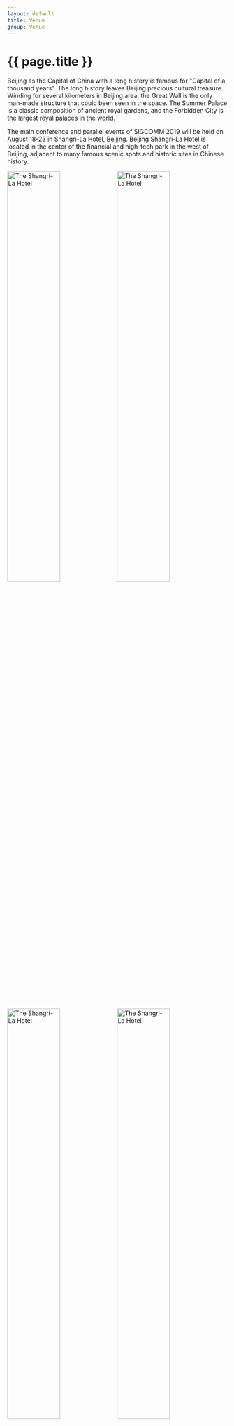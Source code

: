 ```yaml
---
layout: default
title: Venue 
group: Venue
---
```


# {{ page.title }}
Beijing as the Capital of China with a long history is famous for "Capital of a thousand years". The long history leaves Beijing precious cultural treasure. Winding for several kilometers in Beijing area, the Great Wall is the only man-made structure that could been seen in the space. The Summer Palace is a classic composition of ancient royal gardens, and the Forbidden City is the largest royal palaces in the world. 

The main conference and parallel events of SIGCOMM 2019 will be held on August 18-23 in Shangri-La Hotel, Beijing. Beijing Shangri-La Hotel is located in the center of the financial and high-tech park in the west of Beijing, adjacent to many famous scenic spots and historic sites in Chinese history.

<div class="imagetext">
    <img src="{{ site.baseurl }}/images/venue/venue1_1.jpg" style="width:49%;"  alt="The Shangri-La Hotel" />
   <img src="{{ site.baseurl }}/images/venue/venue1_2.jpg" style="width:49%;"  alt="The Shangri-La Hotel" />
</div> 

<div class="imagetext">
    <img src="{{ site.baseurl }}/images/venue/venue2_1.jpg" style="width:49%;"  alt="The Shangri-La Hotel" />
   <img src="{{ site.baseurl }}/images/venue/venue2_2.jpg" style="width:49%;"  alt="The Shangri-La Hotel" />
</div>


